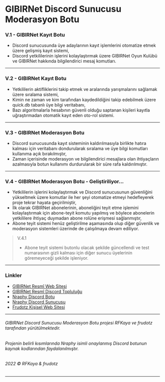 # GIBIRNet Discord Sunucusu Moderasyon Botu

### V.1 - GIBIRNet Kayıt Botu

  - Discord sunucusunda üye adaylarının kayıt işlemlerini otomatize etmek üzere gelişmiş kayıt sistemi,  
  - Discord yetkililerinin işlerini kolaylaştırmak üzere GIBIRNet Oyun Kulübü ve GIBIRNet hakkında bilgilendirici mesaj komutları.

-----

### V.2 - GIBIRNet Kayıt Botu

  - Yetkililerin aktifliklerini takip etmek ve aralarında yarışmalarını sağlamak üzere sıralama sistemi,
  - Kimin ne zaman ve kim tarafından kaydedildiğini takip edebilmek üzere quick.db tabanlı üye bilgi veritabanı,
  - Bazı algoritmalarla hesabının güvenli olduğu saptanan kişileri kayıtla uğraştırmadan otomatik kayıt eden oto-rol sistemi.

-----

### V.3 - GIBIRNet Moderasyon Botu

  - Discord sunucusunda kayıt sisteminin kaldırılmasıyla birlikte hatıra kalması için veritabanı dondurularak sıralama ve üye bilgi komutları kullanıma açık bırakılmıştır,
  - Zaman içerisinde moderasyon ve bilgilendirici mesajlara olan ihtiyaçların azalmasıyla botun kullanımı durdurularak bir süre rafa kaldırılmıştır.

-----

### V.4 - GIBIRNet Moderasyon Botu - Geliştiriliyor...

  - Yetkililerin işlerini kolaylaştırmak ve Discord sunucusunun güvenliğini yükseltmek üzere komutlar ile her şeyi otomatize etmeyi hedefleyerek proje tekrar hayata geçirilmiştir,
  - İlk olarak GIBIRNet abonelerinin, aboneliğini teyit etme işlemini kolaylaştırmak için abone-teyit komutu yapılmış ve böylece abonelerin yetkililere ihtiyaç duymadan abone rolüne erişmesi sağlanmıştır,
  - Abone teyit sistemi henüz geliştirilme aşamasında olup diğer güvenlik ve moderasyon sistemleri üzerinde de çalışılmaya devam ediliyor.
  
  > V.4.1
  > - Abone teyit sistemi butonlu olacak şekilde güncellendi ve test numarasının gizli kalması için diğer sunucu üyelerinin göremeyeceği şekilde işleniyor.

-----

### Linkler

  - [GIBIRNet Resmî Web Sitesi](https://gibir.net.tr/)  
  - [GIBIRNet Resmî Discord Topluluğu](https://gibir.net.tr/discord/)  
  - [Nraphy Discord Botu](https://top.gg/bot/700959962452459550)  
  - [Nraphy Discord Sunucusu](https://discord.gg/VppTU9h)  
  - [Frudotz Kişisel Web Sitesi](https://frudotz.com/)  


-----

###### GIBIRNet Discord Sunucusu Moderasyon Botu projesi RFKaya ve frudotz tarafından yürütülmektedir.
###### Projenin belirli kısımlarında Nraphy isimli onaylanmış Discord botunun kaynak kodlarından faydalanılmıştır.
###### 2022 ©️ RFKaya & frudotz

-----
